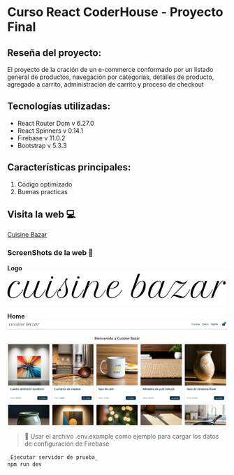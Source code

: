 # Curso React CoderHouse - Proyecto Final

## Reseña del proyecto:

El proyecto de la cración de un e-commerce conformado por un listado general de productos, navegación por categorías, detalles de producto, agregado a carrito, administración de carrito y proceso de checkout

## Tecnologías utilizadas:

- React Router Dom v 6.27.0
- React Spinners v 0.14.1
- Firebase v 11.0.2
- Bootstrap v 5.3.3

## Características principales:

1. Código optimizado
2. Buenas practicas

## Visita la web 💻

[Cuisine Bazar](https://federicoyantorno.dev/)

### ScreenShots de la web 📸
**Logo**
![Logo](./src/components/Header/Brand/logo-cuisine.png)

**Home**
![Home](./public/home-cuisine-bazar.png)


> 🔐 Usar el archivo .env.example como ejemplo para cargar los datos de configuración de Firebase

```
_Ejecutar servidor de prueba_
npm run dev
```
